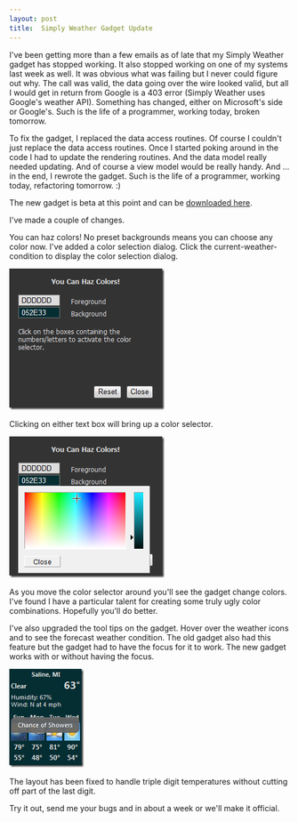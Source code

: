 ```yaml
---
layout: post
title:  Simply Weather Gadget Update
---
```

I've been getting more than a few emails as of late that my Simply Weather gadget has stopped working. It also stopped working on one of my systems last week as well. It was obvious what was failing but I never could figure out why. The call was valid, the data going over the wire looked valid, but all I would get in return from Google is a 403 error (Simply Weather uses Google's weather API). Something has changed, either on Microsoft's side or Google's. Such is the life of a programmer, working today, broken tomorrow.

To fix the gadget, I replaced the data access routines. Of course I couldn't just replace the data access routines. Once I started poking around in the code I had to update the rendering routines. And the data model really needed updating. And of course a view model would be really handy. And … in the end, I rewrote the gadget. Such is the life of a programmer, working today, refactoring tomorrow. :)

The new gadget is beta at this point and can be [downloaded here](https://skydrive.live.com/redir?resid=4BF90C12F2590F59!405&authkey=!AAvd2N2RugunwSU).

I've made a couple of changes.

You can haz colors! No preset backgrounds means you can choose any color now. I've added a color selection dialog. Click the current-weather-condition to display the color selection dialog.

![color1](/cdn/images/blog/Simply-Weather-Gadget-Update_7A07/color1.png)

Clicking on either text box will bring up a color selector.

![color2](/cdn/images/blog/Simply-Weather-Gadget-Update_7A07/color2.png)

As you move the color selector around you'll see the gadget change colors. I've found I have a particular talent for creating some truly ugly color combinations. Hopefully you'll do better.

I've also upgraded the tool tips on the gadget. Hover over the weather icons and to see the forecast weather condition. The old gadget also had this feature but the gadget had to have the focus for it to work. The new gadget works with or without having the focus.

![tooltip](/cdn/images/blog/Simply-Weather-Gadget-Update_7A07/tooltip.png)

The layout has been fixed to handle triple digit temperatures without cutting off part of the last digit.

Try it out, send me your bugs and in about a week or we'll make it official.

